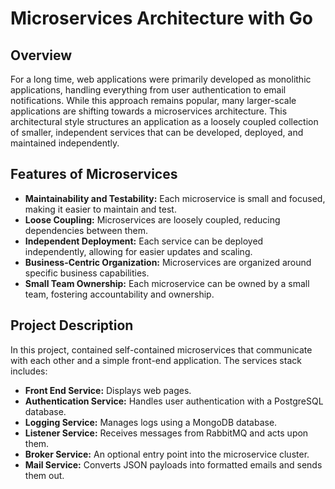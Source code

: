 # Microservices Architecture with Go

## Overview

For a long time, web applications were primarily developed as monolithic applications, handling everything from user authentication to email notifications. While this approach remains popular, many larger-scale applications are shifting towards a microservices architecture. This architectural style structures an application as a loosely coupled collection of smaller, independent services that can be developed, deployed, and maintained independently.

## Features of Microservices

- **Maintainability and Testability:** Each microservice is small and focused, making it easier to maintain and test.
- **Loose Coupling:** Microservices are loosely coupled, reducing dependencies between them.
- **Independent Deployment:** Each service can be deployed independently, allowing for easier updates and scaling.
- **Business-Centric Organization:** Microservices are organized around specific business capabilities.
- **Small Team Ownership:** Each microservice can be owned by a small team, fostering accountability and ownership.

## Project Description

In this project, contained self-contained microservices that communicate with each other and a simple front-end application. The services stack includes:

- **Front End Service:** Displays web pages.
- **Authentication Service:** Handles user authentication with a PostgreSQL database.
- **Logging Service:** Manages logs using a MongoDB database.
- **Listener Service:** Receives messages from RabbitMQ and acts upon them.
- **Broker Service:** An optional entry point into the microservice cluster.
- **Mail Service:** Converts JSON payloads into formatted emails and sends them out.

